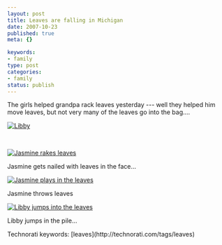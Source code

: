 ```yaml
--- 
layout: post
title: Leaves are falling in Michigan
date: 2007-10-23
published: true
meta: {}

keywords: 
- family
type: post
categories: 
- family
status: publish
---
```



The girls helped grandpa rack leaves yesterday --- well they helped him move leaves, but not very many of the leaves go into the bag....

  

[![Libby](http://media.eick.us/2011/05/1588302375_8fc48cdab2.jpg)](http://www.flickr.com/photos/19429588@N00/1588302375/ "Libby")

  

 

  

[![Jasmine rakes leaves](http://media.eick.us/2011/05/1588174449_ef50d2689d.jpg)](http://www.flickr.com/photos/19429588@N00/1588174449/ "Jasmine rakes leaves")

  

Jasmine gets nailed with leaves in the face...

  

[![Jasmine plays in the leaves](http://media.eick.us/2011/05/1589053018_c36c2baf22.jpg)](http://www.flickr.com/photos/19429588@N00/1589053018/ "Jasmine plays in the leaves")

  

Jasmine throws leaves

  

[![Libby jumps into the leaves](http://media.eick.us/2011/05/1589224188_822324b845.jpg)](http://www.flickr.com/photos/19429588@N00/1589224188/ "Libby jumps into the leaves")

  

Libby jumps in the pile...

  <div class="wlWriterSmartContent" style="padding-right: 0px;padding-left: 0px;padding-bottom: 0px;margin: 0px;padding-top: 0px">Technorati keywords: [leaves](http://technorati.com/tags/leaves)</div>
